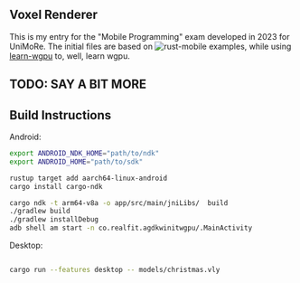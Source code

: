 ## Voxel Renderer

This is my entry for the "Mobile Programming" exam developed in 2023 for UniMoRe.
The initial files are based on ![rust-mobile examples](https://github.com/rust-mobile/rust-android-examples/tree/main/agdk-winit-wgpu),
while using [learn-wgpu](https://github.com/sotrh/learn-wgpu) to, well, learn wgpu.

## TODO: SAY A BIT MORE


## Build Instructions


Android:
```bash
export ANDROID_NDK_HOME="path/to/ndk"
export ANDROID_HOME="path/to/sdk"

rustup target add aarch64-linux-android
cargo install cargo-ndk

cargo ndk -t arm64-v8a -o app/src/main/jniLibs/  build
./gradlew build
./gradlew installDebug
adb shell am start -n co.realfit.agdkwinitwgpu/.MainActivity
```

Desktop:
```bash

cargo run --features desktop -- models/christmas.vly
```